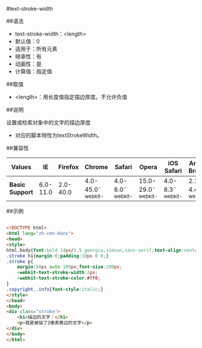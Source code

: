 #text-stroke-width

##语法

- text-stroke-width：&lt;length&gt;
- 默认值：0
- 适用于：所有元素
- 继承性：有
- 动画性：是
- 计算值：指定值


##取值

- &lt;length&gt;：用长度值指定描边厚度。不允许负值


##说明

设置或检索对象中的文字的描边厚度

- 对应的脚本特性为textStrokeWidth。


##兼容性


<table class="compatible">
<thead>
	<tr>
		<th>Values</th>
		<th>IE</th>
		<th>Firefox</th>
		<th>Chrome</th>
		<th>Safari</th>
		<th>Opera</th>
		<th>iOS Safari</th>
		<th>Android Browser</th>
		<th>Android Chrome</th>
	</tr>
</thead>
<tbody>
	<tr>
		<td><strong>Basic Support</strong></td>
		<td class="unsupport">6.0-11.0</td>
		<td class="unsupport">2.0-40.0</td>
		<td class="support">4.0-45.0<sup class="fix">-webkit-</sup></td>
		<td class="support">4.0-8.0<sup class="fix">-webkit-</sup></td>
		<td class="support">15.0-29.0<sup class="fix">-webkit-</sup></td>
		<td class="support">4.0-8.3<sup class="fix">-webkit-</sup></td>
		<td class="support">2.1-4.4.4<sup class="fix">-webkit-</sup></td>
		<td class="support">18.0-42.0<sup class="fix">-webkit-</sup></td>
	</tr>
</tbody>
</table>




##示例

```html

<!DOCTYPE html>
<html lang="zh-cmn-Hans">
<head>
<style>
html,body{font:bold 14px/1.5 georgia,simsun,sans-serif;text-align:center;}
.stroke h1{margin:0;padding:10px 0 0;}
.stroke p{
	margin:50px auto 100px;font-size:100px;
	-webkit-text-stroke-width:2px;
	-webkit-text-stroke-color:#ff0;
}
.copyright,.info{font-style:italic;}
</style>
</head>
<body>
<div class="stroke">
	<h1>描边的文字：</h1>
	<p>我是被描了2像素黄边的文字</p>
</div>
</body>
</html>

```
